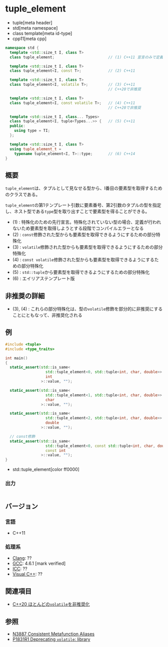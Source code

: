 # tuple_element
* tuple[meta header]
* std[meta namespace]
* class template[meta id-type]
* cpp11[meta cpp]

```cpp
namespace std {
  template <std::size_t I, class T>
  class tuple_element;                        // (1) C++11 宣言のみで定義なし

  template <std::size_t I, class T>
  class tuple_element<I, const T>;            // (2) C++11

  template <std::size_t I, class T>
  class tuple_element<I, volatile T>;         // (3) C++11
                                              // C++20で非推奨

  template <std::size_t I, class T>
  class tuple_element<I, const volatile T>;   // (4) C++11
                                              // C++20で非推奨

  template <std::size_t I, class... Types>
  class tuple_element<I, tuple<Types...>> {   // (5) C++11
  public:
    using type = TI;
  };

  template <std::size_t I, class T>
  using tuple_element_t =
    typename tuple_element<I, T>::type;       // (6) C++14
}
```

## 概要
`tuple_element`は、タプルとして見なせる型から、I番目の要素型を取得するためのクラスである。

`tuple_element`の第1テンプレート引数に要素番号、第2引数のタプルの型を指定し、ネスト型である`type`型を取り出すことで要素型を得ることができる。

- (1) : 特殊化のための先行宣言。特殊化されていない型の場合、定義が行われないため要素型を取得しようとする段階でコンパイルエラーとなる
- (2) : `const`修飾された型からも要素型を取得できるようにするための部分特殊化
- (3) : `volatile`修飾された型からも要素型を取得できるようにするための部分特殊化
- (4) : `const volatile`修飾された型からも要素型を取得できるようにするための部分特殊化
- (5) : `std::tuple`から要素型を取得できるようにするための部分特殊化
- (6) : エイリアステンプレート版


## 非推奨の詳細
- (3), (4) : これらの部分特殊化は、型の`volatile`修飾を部分的に非推奨にすることにともなって、非推奨化される


## 例
```cpp example
#include <tuple>
#include <type_traits>

int main()
{
  static_assert(std::is_same<
                  std::tuple_element<0, std::tuple<int, char, double>>::type,
                  int
                >::value, "");

  static_assert(std::is_same<
                  std::tuple_element<1, std::tuple<int, char, double>>::type,
                  char
                >::value, "");

  static_assert(std::is_same<
                  std::tuple_element<2, std::tuple<int, char, double>>::type,
                  double
                >::value, "");

  // const修飾
  static_assert(std::is_same<
                  std::tuple_element<0, const std::tuple<int, char, double>>::type,
                  const int
                >::value, "");
}
```
* std::tuple_element[color ff0000]

### 出力
```
```

## バージョン
### 言語
- C++11

### 処理系
- [Clang](/implementation.md#clang): ??
- [GCC](/implementation.md#gcc): 4.6.1 [mark verified]
- [ICC](/implementation.md#icc): ??
- [Visual C++](/implementation.md#visual_cpp): ??


## 関連項目
- [C++20 ほとんどの`volatile`を非推奨化](/lang/cpp20/deprecating_volatile.md)


## 参照
- [N3887 Consistent Metafunction Aliases](http://www.open-std.org/jtc1/sc22/wg21/docs/papers/2014/n3887.pdf)
- [P1831R1 Deprecating `volatile`: library](http://www.open-std.org/jtc1/sc22/wg21/docs/papers/2020/p1831r1.html)
